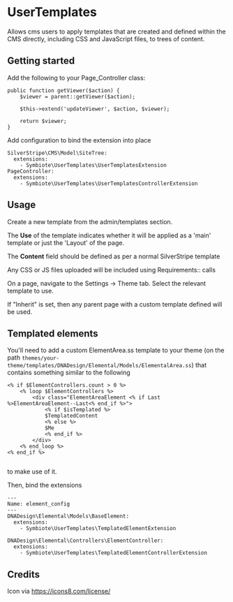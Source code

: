 # UserTemplates

Allows cms users to apply templates that are created and defined within the
CMS directly, including CSS and JavaScript files, to trees of content. 

## Getting started

Add the following to your Page\_Controller class:

    public function getViewer($action) {
        $viewer = parent::getViewer($action);

		$this->extend('updateViewer', $action, $viewer);

        return $viewer;
    }


Add configuration to bind the extension into place

```
SilverStripe\CMS\Model\SiteTree:
  extensions: 
    - Symbiote\UserTemplates\UserTemplatesExtension
PageController:
  extensions:
    - Symbiote\UserTemplates\UserTemplatesControllerExtension
```

## Usage

Create a new template from the admin/templates section.

The **Use** of the template indicates whether it will be applied as a 'main'
template or just the 'Layout' of the page.

The **Content** field should be defined as per a normal SilverStripe template

Any CSS or JS files uploaded will be included using Requirements:: calls


On a page, navigate to the Settings -> Theme tab. Select the relevant template
to use.

If "Inherit" is set, then any parent page with a custom template defined will
be used.


## Templated elements

You'll need to add a custom ElementArea.ss template to your theme (on the path
`themes/your-theme/templates/DNADesign/Elemental/Models/ElementalArea.ss`) 
that contains something similar to the following

```
<% if $ElementControllers.count > 0 %>
    <% loop $ElementControllers %>
        <div class="ElementAreaElement <% if Last %>ElementAreaElement--Last<% end_if %>">
            <% if $isTemplated %>
            $TemplatedContent
            <% else %>
            $Me
            <% end_if %>
        </div>
    <% end_loop %>
<% end_if %>


```

to make use of it. 

Then, bind the extensions

```
---
Name: element_config
---
DNADesign\Elemental\Models\BaseElement:
  extensions:
    - Symbiote\UserTemplates\TemplatedElementExtension

DNADesign\Elemental\Controllers\ElementController:
  extensions:
    - Symbiote\UserTemplates\TemplatedElementControllerExtension
```

## Credits

Icon via https://icons8.com/license/
